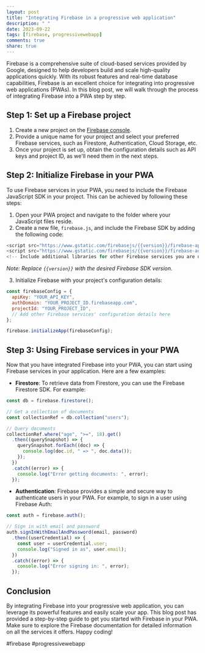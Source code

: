 ```yaml
---
layout: post
title: "Integrating Firebase in a progressive web application"
description: " "
date: 2023-09-22
tags: [firebase, progressivewebapp]
comments: true
share: true
---
```


Firebase is a comprehensive suite of cloud-based services provided by Google, designed to help developers build and scale high-quality applications quickly. With its robust features and real-time database capabilities, Firebase is an excellent choice for integrating into progressive web applications (PWAs). In this blog post, we will walk through the process of integrating Firebase into a PWA step by step.

## Step 1: Set up a Firebase project

1. Create a new project on the [Firebase console](https://console.firebase.google.com).
2. Provide a unique name for your project and select your preferred Firebase services, such as Firestore, Authentication, Cloud Storage, etc.
3. Once your project is set up, obtain the configuration details such as API keys and project ID, as we'll need them in the next steps.

## Step 2: Initialize Firebase in your PWA

To use Firebase services in your PWA, you need to include the Firebase JavaScript SDK in your project. This can be achieved by following these steps:

1. Open your PWA project and navigate to the folder where your JavaScript files reside.
2. Create a new file, `firebase.js`, and include the Firebase SDK by adding the following code:
```javascript
<script src="https://www.gstatic.com/firebasejs/{{version}}/firebase-app.js"></script>
<script src="https://www.gstatic.com/firebasejs/{{version}}/firebase-auth.js"></script>
<!-- Include additional libraries for other Firebase services you are using -->
```
*Note: Replace `{{version}}` with the desired Firebase SDK version.*

3. Initialize Firebase with your project's configuration details:
```javascript
const firebaseConfig = {
  apiKey: "YOUR_API_KEY",
  authDomain: "YOUR_PROJECT_ID.firebaseapp.com",
  projectId: "YOUR_PROJECT_ID",
  // Add other Firebase services' configuration details here
};

firebase.initializeApp(firebaseConfig);
```

## Step 3: Using Firebase services in your PWA

Now that you have integrated Firebase into your PWA, you can start using Firebase services in your application. Here are a few examples:

- **Firestore**: To retrieve data from Firestore, you can use the Firebase Firestore SDK. For example:
```javascript
const db = firebase.firestore();

// Get a collection of documents
const collectionRef = db.collection("users");

// Query documents
collectionRef.where("age", ">=", 18).get()
  .then((querySnapshot) => {
    querySnapshot.forEach((doc) => {
      console.log(doc.id, " => ", doc.data());
    });
  })
  .catch((error) => {
    console.log("Error getting documents: ", error);
  });
```

- **Authentication**: Firebase provides a simple and secure way to authenticate users in your PWA. For example, to sign in a user using Firebase Auth:
```javascript
const auth = firebase.auth();

// Sign in with email and password
auth.signInWithEmailAndPassword(email, password)
  .then((userCredential) => {
    const user = userCredential.user;
    console.log("Signed in as", user.email);
  })
  .catch((error) => {
    console.log("Error signing in: ", error);
  });
```

## Conclusion

By integrating Firebase into your progressive web application, you can leverage its powerful features and easily scale your app. This blog post has provided a step-by-step guide to get you started with Firebase in your PWA. Make sure to explore the Firebase documentation for detailed information on all the services it offers. Happy coding!

#firebase #progressivewebapp